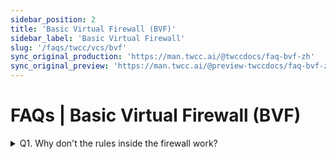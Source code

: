 ```yaml
---
sidebar_position: 2
title: 'Basic Virtual Firewall (BVF)'
sidebar_label: 'Basic Virtual Firewall'
slug: '/faqs/twcc/vcs/bvf'
sync_original_production: 'https://man.twcc.ai/@twccdocs/faq-bvf-zh' 
sync_original_preview: 'https://man.twcc.ai/@preview-twccdocs/faq-bvf-zh'
---
```


# FAQs | Basic Virtual Firewall (BVF)

<details>

<summary> Q1. Why don't the rules inside the firewall work?</summary>

Firewall rules will be affected by the order of the rules. Please go to the firewall details page and edit the order of the rules to move the order of your important firewall rules to the first one before the firewall will give priority to them.

</details>